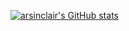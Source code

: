 [![arsinclair's GitHub stats](https://github-readme-stats.vercel.app/api?username=arsinclair&count_private=true&show_icons=true&theme=vue&bg_color=0,FFFFFF,DDDDDD&line_height=33)](https://github.com/anuraghazra/github-readme-stats)


<!--
**arsinclair/arsinclair** is a ✨ _special_ ✨ repository because its `README.md` (this file) appears on your GitHub profile.

Here are some ideas to get you started:

- 🔭 I’m currently working on ...
- 🌱 I’m currently learning ...
- 👯 I’m looking to collaborate on ...
- 🤔 I’m looking for help with ...
- 💬 Ask me about ...
- 📫 How to reach me: ...
- 😄 Pronouns: ...
- ⚡ Fun fact: ...
-->
